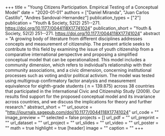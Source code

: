 +++
title = "Young Citizens Participation. Empirical Testing of a Conceptual Model"
date = "2020-01-01"
authors = ["Daniel Miranda", "Juan Carlos Castillo", "Andres Sandoval-Hernandez"]
publication_types = ["2"]
publication = "Youth & Society, 52(2) 251--271. https://doi.org/10.1177/0044118X17741024"
publication_short = "Youth & Society, 52(2) 251--271. https://doi.org/10.1177/0044118X17741024"
abstract = "A growing body of literature from different disciplines addresses concepts and measurement of citizenship. The present article seeks to contribute to this field by examining the issue of youth citizenship from a comparative international perspective and proposing a simplified conceptual model that can be operationalized. This model includes a community dimension, which refers to individual’s relationship with their community associations, and a civic dimension, concerning institutional processes such as voting and/or political activism. The model was tested using multigroup confirmatory factor analysis and measurement equivalence for eighth-grade students ( n = 139.875) across 38 countries that participated in the International Civic and Citizenship Study (2009). Our results find support for the proposed conceptual model and its invariance across countries, and we discuss the implications for theory and further research."
abstract_short = ""
url_source = "http://journals.sagepub.com/doi/10.1177/0044118X17741024"
url_code = ""
image_preview = ""
selected = false
projects = []
url_pdf = ""
url_preprint = ""
url_dataset = ""
url_project = ""
url_slides = ""
url_video = ""
url_poster = ""
math = true
highlight = true
[header]
image = ""
caption = ""
+++
